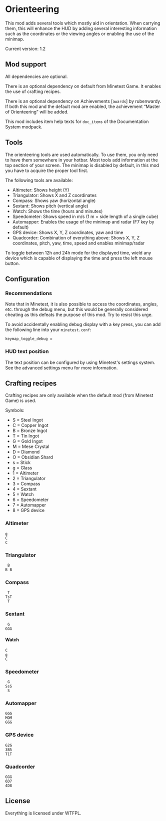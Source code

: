 # Orienteering
This mod adds several tools which mostly aid in orientation. When carrying them,
this will enhance the HUD by adding several interesting information such as the
coordinates or the viewing angles or enabling the use of the minimap.

Current version: 1.2

## Mod support
All dependencies are optional.

There is an optional dependency on default from Minetest Game.
It enables the use of crafting recipes.

There is an optional dependency on Achievements [`awards`] by rubenwardy. If
both this mod and the default mod are enabled, the achievement “Master of
Orienteering” will be added.

This mod includes item help texts for `doc_items` of the Documentation System
modpack.

## Tools
The orienteering tools are used automatically. To use them, you only need to
have them somewhere in your hotbar. Most tools add information at the top
section of your screen. The minimap is disabled by default, in this mod
you have to acquire the proper tool first.

The following tools are available:

* Altimeter: Shows height (Y)
* Triangulator: Shows X and Z coordinates
* Compass: Shows yaw (horizontal angle)
* Sextant: Shows pitch (vertical angle)
* Watch: Shows the time (hours and minutes)
* Speedometer: Shows speed in m/s (1 m = side length of a single cube)
* Automapper: Enables the usage of the minimap and radar (F7 key by default)
* GPS device: Shows X, Y, Z coordinates, yaw and time
* Quadcorder: Combination of everything above: Shows X, Y, Z coordinates, pitch,
  yaw, time, speed and enables minimap/radar

To toggle between 12h and 24h mode for the displayed time, wield any device
which is capable of displaying the time and press the left mouse button.

## Configuration
### Recommendations
Note that in Minetest, it is also possible to access the coordinates, angles,
etc. through the debug menu, but this would be generally considered cheating as
this defeats the purpose of this mod. Try to resist this urge.

To avoid accidentally enabling debug display with a key press, you can add the
following line into your `minetest.conf`:

    keymap_toggle_debug = 

### HUD text position
The text position can be configured by using Minetest's settings system. See
the advanced settings menu for more information.

## Crafting recipes
Crafting recipes are only available when the default mod (from Minetest Game) is used.

Symbols:

* S = Steel Ingot
* C = Copper Ingot
* B = Bronze Ingot
* T = Tin Ingot
* G = Gold Ingot
* M = Mese Crystal
* D = Diamond
* O = Obsidian Shard
* s = Stick
* g = Glass
* 1 = Altimeter
* 2 = Triangulator
* 3 = Compass
* 4 = Sextant
* 5 = Watch
* 6 = Speedometer
* 7 = Automapper
* 8 = GPS device

### Altimeter

    g
    C
    C

### Triangulator

     B
    B B

### Compass

     T
    TsT
     T

### Sextant

     G
    GGG

#### Watch

    C
    g
    C

### Speedometer
     G
    SsS
     S

### Automapper
    GGG
    MOM
    GGG

### GPS device

    G2G
    3B5
    T1T

### Quadcorder

    GGG
    6D7
    4D8

## License
Everything is licensed under WTFPL.

